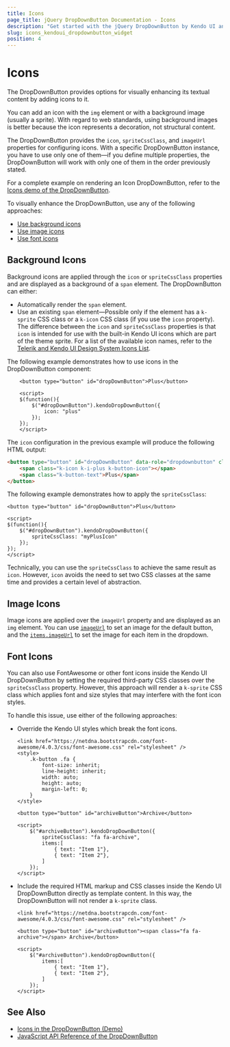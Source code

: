 ```yaml
---
title: Icons
page_title: jQuery DropDownButton Documentation - Icons
description: "Get started with the jQuery DropDownButton by Kendo UI and add background, image, or font icons to enhance the visualization of the component."
slug: icons_kendoui_dropdownbutton_widget
position: 4
---
```


# Icons

The DropDownButton provides options for visually enhancing its textual content by adding icons to it.

You can add an icon with the `img` element or with a background image (usually a sprite). With regard to web standards, using background images is better because the icon represents a decoration, not structural content.

The DropDownButton provides the `icon`, `spriteCssClass`, and `imageUrl` properties for configuring icons. With a specific DropDownButton instance, you have to use only one of them&mdash;if you define multiple properties, the DropDownButton will work with only one of them in the order previously stated.

For a complete example on rendering an Icon DropDownButton, refer to the [Icons demo of the DropDownButton](https://demos.telerik.com/kendo-ui/dropdownbutton/icons).

To visually enhance the DropDownButton, use any of the following approaches:
* [Use background icons](#background-icons)
* [Use image icons](#image-icons)
* [Use font icons](#font-icons)

## Background Icons

Background icons are applied through the `icon` or `spriteCssClass` properties and are displayed as a background of a `span` element. The DropDownButton can either:
* Automatically render the `span` element.
* Use an existing `span` element&mdash;Possible only if the element has a `k-sprite` CSS class or a `k-icon` CSS class (if you use the `icon` property).
The difference between the `icon` and `spriteCssClass` properties is that `icon` is intended for use with the built-in Kendo UI icons which are part of the theme sprite. For a list of the available icon names, refer to the [Telerik and Kendo UI Design System Icons List](https://www.telerik.com/design-system/docs/foundation/iconography/icon-list/).

The following example demonstrates how to use icons in the DropDownButton component:

```
	<button type="button" id="dropDownButton">Plus</button>

	<script>
	$(function(){
		$("#dropDownButton").kendoDropDownButton({
			icon: "plus"
		});
	});
	</script>
```

The `icon` configuration in the previous example will produce the following HTML output:

```html
<button type="button" id="dropDownButton" data-role="dropdownbutton" class="k-menu-button k-button k-button-md k-rounded-md k-button-solid k-button-solid-base" aria-label="Plus dropdownbutton">
    <span class="k-icon k-i-plus k-button-icon"></span>
    <span class="k-button-text">Plus</span>
</button>
```

The following example demonstrates how to apply the `spriteCssClass`:

```
<button type="button" id="dropDownButton">Plus</button>

<script>
$(function(){
	$("#dropDownButton").kendoDropDownButton({
		spriteCssClass: "myPlusIcon"
	});
});
</script>
```

Technically, you can use the `spriteCssClass` to achieve the same result as `icon`. However, `icon` avoids the need to set two CSS classes at the same time and provides a certain level of abstraction.

## Image Icons

Image icons are applied over the `imageUrl` property and are displayed as an `img` element. You can use [`imageUrl`](/api/javascript/ui/dropdownbutton/configuration/imageurl) to set an image for the default button, and the [`items.imageUrl`](/api/javascript/ui/dropdownbutton/configuration/items) to set the image for each item in the dropdown.

## Font Icons

You can also use FontAwesome or other font icons inside the Kendo UI DropDownButton by setting the required third-party CSS classes over the `spriteCssClass` property. However, this approach will render a `k-sprite` CSS class which applies font and size styles that may interfere with the font icon styles.

To handle this issue, use either of the following approaches:

* Override the Kendo UI styles which break the font icons.

    ```dojo
    <link href="https://netdna.bootstrapcdn.com/font-awesome/4.0.3/css/font-awesome.css" rel="stylesheet" />
    <style>
        .k-button .fa {
            font-size: inherit;
            line-height: inherit;
            width: auto;
            height: auto;
            margin-left: 0;
        }
    </style>

    <button type="button" id="archiveButton">Archive</button>

    <script>
        $("#archiveButton").kendoDropDownButton({
            spriteCssClass: "fa fa-archive",
            items:[
                { text: "Item 1"},
                { text: "Item 2"},
            ]
        });
    </script>
    ```

* Include the required HTML markup and CSS classes inside the Kendo UI DropDownButton directly as template content. In this way, the DropDownButton will not render a `k-sprite` class.

    ```dojo
    <link href="https://netdna.bootstrapcdn.com/font-awesome/4.0.3/css/font-awesome.css" rel="stylesheet" />

    <button type="button" id="archiveButton"><span class="fa fa-archive"></span> Archive</button>

    <script>
        $("#archiveButton").kendoDropDownButton({
            items:[
                { text: "Item 1"},
                { text: "Item 2"},
            ]
        });
    </script>
    ```

## See Also

* [Icons in the DropDownButton (Demo)](https://demos.telerik.com/kendo-ui/dropdownbutton/icons)
* [JavaScript API Reference of the DropDownButton](/api/javascript/ui/dropdownbutton)
